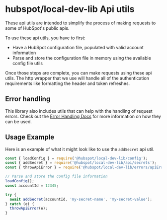 # hubspot/local-dev-lib Api utils

These api utils are intended to simplify the process of making requests to some of HubSpot's public apis.

To use these api utils, you have to first:

- Have a HubSpot configuration file, populated with valid account information
- Parse and store the configuration file in memory using the available config file utils

Once those steps are complete, you can make requests using these api utils. The http wrapper that we use will handle all of the authentication requirements like formatting the header and token refreshes.

## Error handling

This library also includes utils that can help with the handling of request errors. Check out the [Error Handling Docs](../errors/README.md) for more information on how they can be used.

## Usage Example

Here is an example of what it might look like to use the `addSecret` api util.

```js
const { loadConfig } = require('@hubspot/local-dev-lib/config');
const { addSecret } = require('@hubspot/local-dev-lib/api/secrets');
const { throwApiError } = require('@hubspot/local-dev-lib/errors/apiErrors');

// Parse and store the config file information
loadConfig();
const accountId = 12345;

try {
  await addSecret(accountId, 'my-secret-name', 'my-secret-value');
} catch (e) {
  throwApiError(e);
}
```

